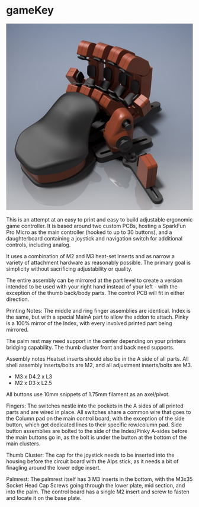 # gameKey #
![gameKey STLs](/docs/gamekey.jpg)

This is an attempt at an easy to print and easy to build adjustable ergonomic game controller. It is based around two custom PCBs, hosting a SparkFun Pro Micro as the main controller (hooked to up to 30 buttons), and a daughterboard containing a joystick and navigation switch for additional controls, including analog.

It uses a combination of M2 and M3 heat-set inserts and as narrow a variety of attachment hardware as reasonably possible. The primary goal is simplicity without sacrificing adjustability or quality.

The entire assembly can be mirrored at the part level to create a version intended to be used with your right hand instead of your left - with the exception of the thumb back/body parts. The control PCB will fit in either direction.

Printing Notes:
The middle and ring finger assemblies are identical. Index is the same, but with a special MainA part to allow the addon to attach. Pinky is a 100% mirror of the Index, with every involved printed part being mirrored.

The palm rest may need support in the center depending on your printers bridging capability. The thumb cluster front and back need supports.

Assembly notes
Heatset inserts should also be in the A side of all parts. All shell assembly inserts/bolts are M2, and all adjustment inserts/bolts are M3.

* M3 x D4.2 x L3
* M2 x D3 x L2.5

All buttons use 10mm snippets of 1.75mm filament as an axel/pivot.

Fingers:
The switches nestle into the pockets in the A sides of all printed parts and are wired in place. All switches share a common wire that goes to the Column pad on the main control board, with the exception of the side button, which get dedicated lines to their specific row/column pad. Side button assemblies are bolted to the side of the Index/Pinky A-sides before the main buttons go in, as the bolt is under the button at the bottom of the main clusters.

Thumb Cluster:
The cap for the joystick needs to be inserted into the housing before the circuit board with the Alps stick, as it needs a bit of finagling around the lower edge insert.

Palmrest:
The palmrest itself has 3 M3 inserts in the bottom, with the M3x35 Socket Head Cap Screws going through the lower plate, mid section, and into the palm. The control board has a single M2 insert and screw to fasten and locate it on the base plate.
